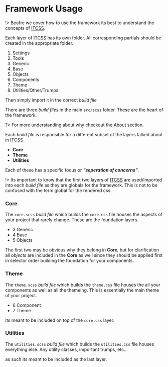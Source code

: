 # Framework Usage

!> Beofre we cover how to use the framework its best to understand the concepts of [ITCSS](https://www.youtube.com/watch?v=1OKZOV-iLj4).

Each layer of [ITCSS](https://www.youtube.com/watch?v=1OKZOV-iLj4) has its own
folder. All corresponding partials should be created in the appropriate folder.

1. Settings
2. Tools
3. Generic
4. Base
5. Objects
6. Components
7. Theme
8. Utilities/Other/Trumps

Then simply import it in the correct _build file_

There are three _build files_ in the main `src/scss` folder. These are the heart
of the framework.

?> For more understanding about why checkout the [About](/about/) section.

Each _build file_ is responsible for a different subset of the layers talked
about in [ITCSS](https://www.youtube.com/watch?v=1OKZOV-iLj4)

- **Core**
- **Theme**
- **Utilities**

Each of these has a specific focus or _**"seperation of concerns"**_.

!> Its important to know that the first two layers of [ITCSS](https://www.youtube.com/watch?v=1OKZOV-iLj4) are used/imported into each _build file_ as they are globals for the framework. This is not to be confused with the term global for the rendered css.

### Core
The `core.scss` _build file_ which builds the `core.css` file houses the aspects
of your project that rarely change. These are the foundation layers.

- 3 Generic
- 4 Base
- 5 Objects

The first two may be obvious why they belong in **Core**, but for clarification
all _objects_ are included in the **Core** as well since they should be applied
first in selector order building the foundation for your components.

### Theme
The `theme.scss` _build file_ which builds the `theme.css` file houses the all
your components as well as all the themeing. This is essentially the main theme
of your project.

- 6 Component
- 7 Theme

Its meant to be included on top of the `core.css` layer.

### Utilities
The `utilities.scss` _build file_ which builds the `utilities.css` file houses
everything else. Any utility classes, important trumps, etc...

as such its meant to be included as the last layer.
